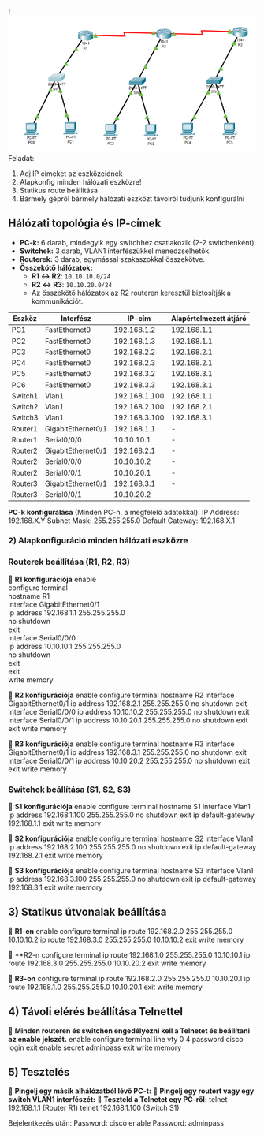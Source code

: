 !![topology](PacketTracer_ETC8RTlAuy.png)
Feladat:
1) Adj IP címeket az eszközeidnek 
2) Alapkonfig minden hálózati eszközre! 
3) Statikus route beállítása 
4) Bármely gépről bármely hálózati eszközt távolról tudjunk konfigurálni

## **Hálózati topológia és IP-címek**

- **PC-k:** 6 darab, mindegyik egy switchhez csatlakozik (2-2 switchenként).
- **Switchek:** 3 darab, VLAN1 interfészükkel menedzselhetők.
- **Routerek:** 3 darab, egymással szakaszokkal összekötve.
- **Összekötő hálózatok:**
    - **R1 ↔ R2**: `10.10.10.0/24`
    - **R2 ↔ R3**: `10.10.20.0/24`
    - Az összekötő hálózatok az R2 routeren keresztül biztosítják a kommunikációt.

| Eszköz  | Interfész          | IP-cím        | Alapértelmezett átjáró |
| ------- | ------------------ | ------------- | ---------------------- |
| PC1     | FastEthernet0      | 192.168.1.2   | 192.168.1.1            |
| PC2     | FastEthernet0      | 192.168.1.3   | 192.168.1.1            |
| PC3     | FastEthernet0      | 192.168.2.2   | 192.168.2.1            |
| PC4     | FastEthernet0      | 192.168.2.3   | 192.168.2.1            |
| PC5     | FastEthernet0      | 192.168.3.2   | 192.168.3.1            |
| PC6     | FastEthernet0      | 192.168.3.3   | 192.168.3.1            |
| Switch1 | Vlan1              | 192.168.1.100 | 192.168.1.1            |
| Switch2 | Vlan1              | 192.168.2.100 | 192.168.2.1            |
| Switch3 | Vlan1              | 192.168.3.100 | 192.168.3.1            |
| Router1 | GigabitEthernet0/1 | 192.168.1.1   | -                      |
| Router1 | Serial0/0/0        | 10.10.10.1    | -                      |
| Router2 | GigabitEthernet0/1 | 192.168.2.1   | -                      |
| Router2 | Serial0/0/0        | 10.10.10.2    | -                      |
| Router2 | Serial0/0/1        | 10.10.20.1    | -                      |
| Router3 | GigabitEthernet0/1 | 192.168.3.1   | -                      |
| Router3 | Serial0/0/1        | 10.10.20.2    | -                      |

**PC-k konfigurálása** (Minden PC-n, a megfelelő adatokkal):
IP Address: 192.168.X.Y 
Subnet Mask: 255.255.255.0 
Default Gateway: 192.168.X.1

### **2) Alapkonfiguráció minden hálózati eszközre**

### Routerek beállítása (R1, R2, R3)

🔹 **R1 konfigurációja**
enable  
configure terminal  
hostname R1  
interface GigabitEthernet0/1  
ip address 192.168.1.1 255.255.255.0  
no shutdown  
exit  
interface Serial0/0/0  
ip address 10.10.10.1 255.255.255.0  
no shutdown  
exit  
exit  
write memory  

🔹 **R2 konfigurációja**
enable
configure terminal
hostname R2
interface GigabitEthernet0/1
ip address 192.168.2.1 255.255.255.0
no shutdown
exit
interface Serial0/0/0
ip address 10.10.10.2 255.255.255.0
no shutdown
exit
interface Serial0/0/1
ip address 10.10.20.1 255.255.255.0
no shutdown
exit
exit
write memory

🔹 **R3 konfigurációja**
enable
configure terminal
hostname R3
interface GigabitEthernet0/1
ip address 192.168.3.1 255.255.255.0
no shutdown
exit
interface Serial0/0/1
ip address 10.10.20.2 255.255.255.0
no shutdown
exit
exit
write memory

### Switchek beállítása (S1, S2, S3)
🔹 **S1 konfigurációja**
enable
configure terminal
hostname S1
interface Vlan1
ip address 192.168.1.100 255.255.255.0
no shutdown
exit
ip default-gateway 192.168.1.1
exit
write memory

🔹 **S2 konfigurációja**
enable
configure terminal
hostname S2
interface Vlan1
ip address 192.168.2.100 255.255.255.0
no shutdown
exit
ip default-gateway 192.168.2.1
exit
write memory

🔹 **S3 konfigurációja**
enable
configure terminal
hostname S3
interface Vlan1
ip address 192.168.3.100 255.255.255.0
no shutdown
exit
ip default-gateway 192.168.3.1
exit
write memory

## **3) Statikus útvonalak beállítása**
🔹 **R1-en**
enable
configure terminal
ip route 192.168.2.0 255.255.255.0 10.10.10.2
ip route 192.168.3.0 255.255.255.0 10.10.10.2
exit
write memory

🔹 **R2-n 
configure terminal 
ip route 192.168.1.0 255.255.255.0 10.10.10.1 
ip route 192.168.3.0 255.255.255.0 10.10.20.2 
exit
write memory

🔹 **R3-on**
configure terminal
ip route 192.168.2.0 255.255.255.0 10.10.20.1
ip route 192.168.1.0 255.255.255.0 10.10.20.1
exit
write memory


## **4) Távoli elérés beállítása Telnettel**

🔹 **Minden routeren és switchen engedélyezni kell a Telnetet és beállítani az enable jelszót.**
enable
configure terminal
line vty 0 4
password cisco
login
exit
enable secret adminpass
exit
write memory

## **5) Tesztelés**

🔹 **Pingelj egy másik alhálózatból lévő PC-t:**
🔹 **Pingelj egy routert vagy egy switch VLAN1 interfészét:**
🔹 **Teszteld a Telnetet egy PC-ről:**
telnet 192.168.1.1  (Router R1)
telnet 192.168.1.100 (Switch S1)

Bejelentkezés után:
Password: cisco
enable
Password: adminpass

